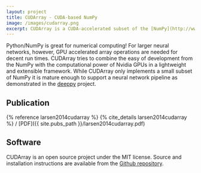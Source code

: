 ```yaml
---
layout: project
title: CUDArray - CUDA-based NumPy
image: /images/cudarray.png
excerpt: CUDArray is a CUDA-accelerated subset of the [NumPy](http://www.numpy.org/) library. The goal of CUDArray is to combine the easy of development from the NumPy with the computational power of Nvidia GPUs in a lightweight and extensible framework.
---
```



Python/NumPy is great for numerical computing!
For larger neural networks, however, GPU accelerated array operations are needed for decent run times.
CUDArray tries to combine the easy of development from the NumPy with the computational power of Nvidia GPUs in a lightweight and extensible framework.
While CUDArray only implements a small subset of NumPy it is mature enough to support a neural network pipeline as demonstrated in the [deeppy](http://github.com/andersbll/deeppy/) project.


## Publication
{% reference larsen2014cudarray %}
{% cite_details larsen2014cudarray %}
/ [PDF]({{ site.pubs_path }}/larsen2014cudarray.pdf)

## Software
CUDArray is an open source project under the MIT license. Source and installation instructions are available from the [Github repository](http://github.com/andersbll/cudarray).


[cccfia]: http://nerone.diiie.unisa.it/contest-icip-2013/
[amida]: http://amida13.isi.uu.nl/
[bif]: http://dx.doi.org/10.1007/s11263-009-0315-0
[lbp]: http://www.scholarpedia.org/article/Local_Binary_Patterns
[sih_code]: http://github.com/andersbll/ipcv/blob/master/ipcv/feature_histograms.py
[ipcv]: http://github.com/andersbll/ipcv

